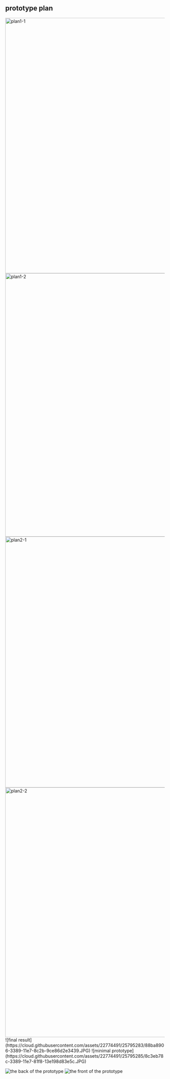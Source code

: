 ## prototype plan
<img width="807" alt="plan1-1" src="https://cloud.githubusercontent.com/assets/22774491/25795180/103f8116-3389-11e7-9003-b3b0c60b12e3.png">
<img width="832" alt="plan1-2" src="https://cloud.githubusercontent.com/assets/22774491/25795181/11780bac-3389-11e7-9b06-4f3121f419f6.png">
<img width="793" alt="plan2-1" src="https://cloud.githubusercontent.com/assets/22774491/25795182/119abd6e-3389-11e7-818c-7a47c750b862.png">
<img width="789" alt="plan2-2" src="https://cloud.githubusercontent.com/assets/22774491/25795183/119c058e-3389-11e7-9c06-61026a595e93.png">
![final result](https://cloud.githubusercontent.com/assets/22774491/25795283/88ba8906-3389-11e7-8c2b-9ce86d2e3439.JPG)
![minimal prototype](https://cloud.githubusercontent.com/assets/22774491/25795285/8c3eb78c-3389-11e7-81f8-13e198d83e5c.JPG)

![the back of the prototype](https://cloud.githubusercontent.com/assets/22774491/25795290/92b4471c-3389-11e7-919c-40d2944e5e73.JPG)
![the front of the prototype](https://cloud.githubusercontent.com/assets/22774491/25795291/92cf2c12-3389-11e7-8603-bd87fc229e7a.JPG)
